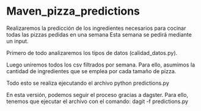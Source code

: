 # Maven_pizza_predictions
Realizaremos la predicción de los ingredientes necesarios para cocinar todas las pizzas pedidas en una semana
Esta semana se pedirá mediante un input.

Primero de todo analizaremos los tipos de datos (calidad_datos.py).

Luego uniremos todos los csv filtrados por semana.
Para ello, asumimos la cantidad de ingredientes que se emplea por cada tamaño de pizza.

Todo esto se realiza ejecutando el archivo python predictions.py

En esta versión, podemos seguir el proceso gracias a dagster. 
Para ello, tenemos que ejecutar el archivo con el comando: dagit -f predictions.py
